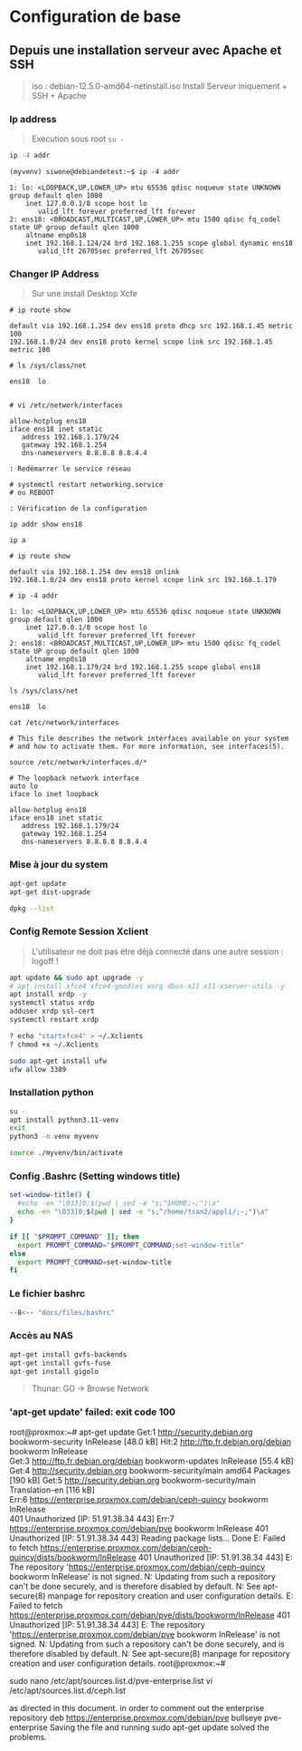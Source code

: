 
# Configuration de base

## Depuis une installation serveur avec Apache et SSH

> iso : debian-12.5.0-amd64-netinstall.iso
> Install Serveur iniquement + SSH + Apache


### Ip address

> Execution sous root `su -`

```bash
ip -4 addr
```

```console
(myvenv) siwone@debiandetest:~$ ip -4 addr

1: lo: <LOOPBACK,UP,LOWER_UP> mtu 65536 qdisc noqueue state UNKNOWN group default qlen 1000
    inet 127.0.0.1/8 scope host lo
       valid_lft forever preferred_lft forever
2: ens18: <BROADCAST,MULTICAST,UP,LOWER_UP> mtu 1500 qdisc fq_codel state UP group default qlen 1000
    altname enp0s18
    inet 192.168.1.124/24 brd 192.168.1.255 scope global dynamic ens18
       valid_lft 26705sec preferred_lft 26705sec
```

### Changer IP Address

> Sur une install Desktop Xcfe

```console
# ip route show

default via 192.168.1.254 dev ens18 proto dhcp src 192.168.1.45 metric 100
192.168.1.0/24 dev ens18 proto kernel scope link src 192.168.1.45 metric 100

# ls /sys/class/net

ens18  lo


# vi /etc/network/interfaces

allow-hotplug ens18
iface ens18 inet static
   address 192.168.1.179/24
   gateway 192.168.1.254
   dns-nameservers 8.8.8.8 8.8.4.4

: Redémarrer le service réseau

# systemctl restart networking.service
# ou REBOOT

: Vérification de la configuration

ip addr show ens18

ip a

# ip route show

default via 192.168.1.254 dev ens18 onlink
192.168.1.0/24 dev ens18 proto kernel scope link src 192.168.1.179

# ip -4 addr

1: lo: <LOOPBACK,UP,LOWER_UP> mtu 65536 qdisc noqueue state UNKNOWN group default qlen 1000
    inet 127.0.0.1/8 scope host lo
       valid_lft forever preferred_lft forever
2: ens18: <BROADCAST,MULTICAST,UP,LOWER_UP> mtu 1500 qdisc fq_codel state UP group default qlen 1000
    altname enp0s18
    inet 192.168.1.179/24 brd 192.168.1.255 scope global ens18
       valid_lft forever preferred_lft forever

ls /sys/class/net

ens18  lo

cat /etc/network/interfaces

# This file describes the network interfaces available on your system
# and how to activate them. For more information, see interfaces(5).

source /etc/network/interfaces.d/*

# The loopback network interface
auto lo
iface lo inet loopback

allow-hotplug ens18
iface ens18 inet static
   address 192.168.1.179/24
   gateway 192.168.1.254
   dns-nameservers 8.8.8.8 8.8.4.4

```

### Mise à jour du system

```bash
apt-get update
apt-get dist-upgrade

dpkg --list
```

### Config Remote Session Xclient

> L'utilisateur ne doit pas étre déjà connecté dans une autre session : logoff !

```bash
apt update && sudo apt upgrade -y
# apt install xfce4 xfce4-goodies xorg dbus-x11 x11-xserver-utils -y
apt install xrdp -y
systemctl status xrdp
adduser xrdp ssl-cert
systemctl restart xrdp

? echo "startxfce4" > ~/.Xclients
? chmod +x ~/.Xclients

sudo apt-get install ufw
ufw allow 3389
```

### Installation python

```bash
su -
apt install python3.11-venv
exit
python3 -m venv myvenv

source ./myvenv/bin/activate
```

### Config .Bashrc (Setting windows title)

```bash
set-window-title() {
  #echo -en "\033]0;$(pwd | sed -e "s;^$HOME;~;")\a"
  echo -en "\033]0;$(pwd | sed -e "s;^/home/tsan2/appli/;~;")\a"
}

if [[ "$PROMPT_COMMAND" ]]; then
  export PROMPT_COMMAND="$PROMPT_COMMAND;set-window-title"
else
  export PROMPT_COMMAND=set-window-title
fi
```

### Le fichier bashrc

```bash
--8<-- "docs/files/bashrc"
```

### Accès au NAS

```bash
apt-get install gvfs-backends
apt-get install gvfs-fuse
apt-get install gigolo
```

> Thunar: GO -> Browse Network

### 'apt-get update' failed: exit code 100

root@proxmox:~# apt-get update
Get:1 http://security.debian.org bookworm-security InRelease [48.0 kB]
Hit:2 http://ftp.fr.debian.org/debian bookworm InRelease                             
Get:3 http://ftp.fr.debian.org/debian bookworm-updates InRelease [55.4 kB]           
Get:4 http://security.debian.org bookworm-security/main amd64 Packages [190 kB]
Get:5 http://security.debian.org bookworm-security/main Translation-en [116 kB]      
Err:6 https://enterprise.proxmox.com/debian/ceph-quincy bookworm InRelease           
  401  Unauthorized [IP: 51.91.38.34 443]
Err:7 https://enterprise.proxmox.com/debian/pve bookworm InRelease
  401  Unauthorized [IP: 51.91.38.34 443]
Reading package lists... Done
E: Failed to fetch https://enterprise.proxmox.com/debian/ceph-quincy/dists/bookworm/InRelease  401  Unauthorized [IP: 51.91.38.34 443]
E: The repository 'https://enterprise.proxmox.com/debian/ceph-quincy bookworm InRelease' is not signed.
N: Updating from such a repository can't be done securely, and is therefore disabled by default.
N: See apt-secure(8) manpage for repository creation and user configuration details.
E: Failed to fetch https://enterprise.proxmox.com/debian/pve/dists/bookworm/InRelease  401  Unauthorized [IP: 51.91.38.34 443]
E: The repository 'https://enterprise.proxmox.com/debian/pve bookworm InRelease' is not signed.
N: Updating from such a repository can't be done securely, and is therefore disabled by default.
N: See apt-secure(8) manpage for repository creation and user configuration details.
root@proxmox:~#

sudo nano /etc/apt/sources.list.d/pve-enterprise.list
vi /etc/apt/sources.list.d/ceph.list

as directed in this document. in order to comment out the enterprise repository deb https://enterprise.proxmox.com/debian/pve bullseye pve-enterprise
Saving the file and running sudo apt-get update solved the problems.